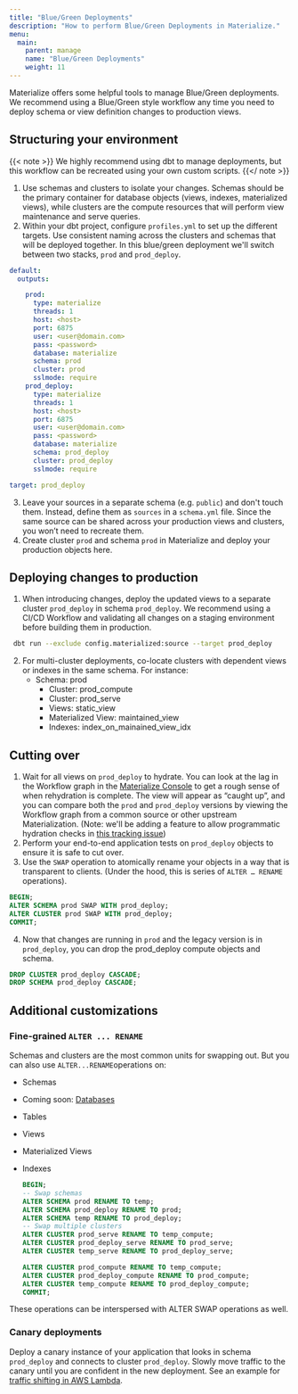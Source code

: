 ```yaml
---
title: "Blue/Green Deployments"
description: "How to perform Blue/Green Deployments in Materialize."
menu:
  main:
    parent: manage
    name: "Blue/Green Deployments"
    weight: 11
---
```


Materialize offers some helpful tools to manage Blue/Green deployments. We recommend using a Blue/Green style workflow any time you need to deploy schema or view definition changes to production views.

## Structuring your environment

{{< note >}}
We highly recommend using dbt to manage deployments, but this workflow can be recreated using your own custom scripts.
{{</ note >}}

1. Use schemas and clusters to isolate your changes. Schemas should be the primary container for database objects (views, indexes, materialized views), while clusters are the compute resources that will perform view maintenance and serve queries. 
2. Within your dbt project, configure `profiles.yml` to set up the different targets. Use consistent naming across the clusters and schemas that will be deployed together. In this blue/green deployment we'll switch between two stacks, `prod` and `prod_deploy`.

  ```yaml
  default:
    outputs:

      prod:
        type: materialize
        threads: 1
        host: <host>
        port: 6875
        user: <user@domain.com>
        pass: <password>
        database: materialize
        schema: prod
        cluster: prod
        sslmode: require
      prod_deploy:
        type: materialize
        threads: 1
        host: <host>
        port: 6875
        user: <user@domain.com>
        pass: <password>
        database: materialize
        schema: prod_deploy
        cluster: prod_deploy
        sslmode: require

  target: prod_deploy
  ```

3. Leave your sources in a separate schema (e.g. `public`) and don't touch them. Instead, define them as `sources` in a `schema.yml` file. Since the same source can be shared across your production views and clusters, you won’t need to recreate them.
4. Create cluster `prod` and schema `prod` in Materialize and deploy your production objects here.

## Deploying changes to production
1. When introducing changes, deploy the updated views to a separate cluster `prod_deploy` in schema `prod_deploy`. We recommend using a CI/CD Workflow and validating all changes on a staging environment before building them in production.

  ```bash
   dbt run --exclude config.materialized:source --target prod_deploy
  ```

2. For multi-cluster deployments, co-locate clusters with dependent views or indexes in the same schema. For instance:
    - Schema: prod
        - Cluster: prod_compute
        - Cluster: prod_serve
        - Views: static_view
        - Materialized View: maintained_view
        - Indexes: index_on_mainained_view_idx

## Cutting over
1. Wait for all views on `prod_deploy` to hydrate. You can look at the lag in the Workflow graph in the [Materialize Console](https://console.materialize.com) to get a rough sense of when rehydration is complete. The view will appear as “caught up”, and you can compare both the `prod` and `prod_deploy` versions by viewing the Workflow graph from a common source or other upstream Materialization. (Note: we'll be adding a feature to allow programmatic hydration checks in [this tracking issue](https://github.com/MaterializeInc/materialize/issues/22166))
2. Perform your end-to-end application tests on `prod_deploy` objects to ensure it is safe to cut over.
3. Use the `SWAP` operation to atomically rename your objects in a way that is transparent to clients. (Under the hood, this is series of `ALTER … RENAME` operations).

  ```sql
  BEGIN;
  ALTER SCHEMA prod SWAP WITH prod_deploy;
  ALTER CLUSTER prod SWAP WITH prod_deploy;
  COMMIT;
  ```

4. Now that changes are running in `prod` and the legacy version is in `prod_deploy`, you can drop the prod_deploy compute objects and schema.

  ```sql
  DROP CLUSTER prod_deploy CASCADE;
  DROP SCHEMA prod_deploy CASCADE;
  ```

## Additional customizations

### Fine-grained `ALTER ... RENAME`
Schemas and clusters are the most common units for swapping out. But you can also use `ALTER...RENAME`operations on:

- Schemas
- Coming soon: [Databases](https://github.com/MaterializeInc/materialize/issues/3680)
- Tables
- Views
- Materialized Views
- Indexes

  ```sql
  BEGIN;
  -- Swap schemas
  ALTER SCHEMA prod RENAME TO temp;
  ALTER SCHEMA prod_deploy RENAME TO prod;
  ALTER SCHEMA temp RENAME TO prod_deploy;
  -- Swap multiple clusters
  ALTER CLUSTER prod_serve RENAME TO temp_compute;
  ALTER CLUSTER prod_deploy_serve RENAME TO prod_serve;
  ALTER CLUSTER temp_serve RENAME TO prod_deploy_serve;

  ALTER CLUSTER prod_compute RENAME TO temp_compute;
  ALTER CLUSTER prod_deploy_compute RENAME TO prod_compute;
  ALTER CLUSTER temp_compute RENAME TO prod_deploy_compute;
  COMMIT;
  ```

These operations can be interspersed with ALTER SWAP operations as well.

### Canary deployments
Deploy a canary instance of your application that looks in schema `prod_deploy` and connects to cluster `prod_deploy`. Slowly move traffic to the canary until you are confident in the new deployment. See an example for [traffic shifting in AWS Lambda](https://aws.amazon.com/blogs/compute/implementing-canary-deployments-of-aws-lambda-functions-with-alias-traffic-shifting/).
